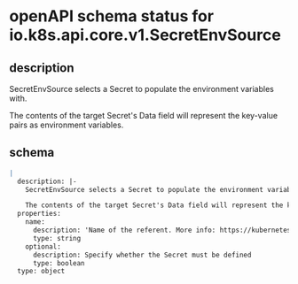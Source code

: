 # openAPI schema status for io.k8s.api.core.v1.SecretEnvSource

## description

SecretEnvSource selects a Secret to populate the environment variables with.

The contents of the target Secret's Data field will represent the key-value pairs as environment variables.

## schema

```yaml
|
  description: |-
    SecretEnvSource selects a Secret to populate the environment variables with.

    The contents of the target Secret's Data field will represent the key-value pairs as environment variables.
  properties:
    name:
      description: 'Name of the referent. More info: https://kubernetes.io/docs/concepts/overview/working-with-objects/names/#names'
      type: string
    optional:
      description: Specify whether the Secret must be defined
      type: boolean
  type: object

```
